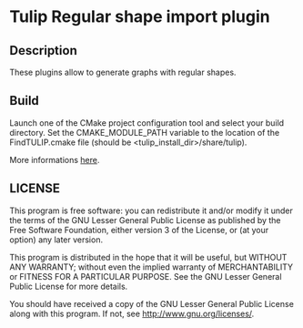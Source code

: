# Tulip Regular shape import plugin

## Description

These plugins allow to generate graphs with regular shapes.

## Build

Launch one of the CMake project configuration tool and select your build directory. Set the CMAKE_MODULE_PATH variable to the location of the FindTULIP.cmake file (should be &lt;tulip_install_dir&gt;/share/tulip).

More informations [here](http://tulip.labri.fr/TulipDrupal/?q=node/1481).

## LICENSE

This program is free software: you can redistribute it and/or modify it under the terms of the GNU Lesser General Public License as published by the Free Software Foundation, either version 3 of the License, or (at your option) any later version.

This program is distributed in the hope that it will be useful, but WITHOUT ANY WARRANTY; without even the implied warranty of MERCHANTABILITY or FITNESS FOR A PARTICULAR PURPOSE. See the GNU Lesser General Public License for more details.

You should have received a copy of the GNU Lesser General Public License along with this program. If not, see <http://www.gnu.org/licenses/>.
